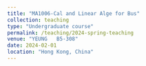 ```yaml
---
title: "MA1006-Cal and Linear Alge for Bus"
collection: teaching
type: "Undergraduate course"
permalink: /teaching/2024-spring-teaching
venue: "YEUNG	B5-308"
date: 2024-02-01
location: "Hong Kong, China"
---
```

